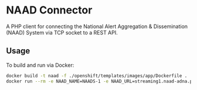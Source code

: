 # NAAD Connector
A PHP client for connecting the National Alert Aggregation & Dissemination (NAAD) System via TCP socket to a REST API.

## Usage
To build and run via Docker:
```sh
docker build -t naad -f ./openshift/templates/images/app/Dockerfile .
docker run --rm -e NAAD_NAME=NAADS-1 -e NAAD_URL=streaming1.naad-adna.pelmorex.com naad
```